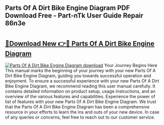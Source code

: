 ## Parts Of A Dirt Bike Engine Diagram PDF Download Free - Part-nTk User Guide Repair 86n3e

# <h2><a href="http://dfrlfjb.blite.top/?on=Parts+Of+A+Dirt+Bike+Engine+Diagram">🔗Download New 👉🔴 Parts Of A Dirt Bike Engine Diagram</a></h2>

[![Parts Of A Dirt Bike Engine Diagram download](https://i.imgur.com/lujVjoI.png)](http://dfrlfjb.blite.top/?on=Parts+Of+A+Dirt+Bike+Engine+Diagram)
Your Journey Begins Here This manual marks the beginning of your journey with your new Parts Of A Dirt Bike Engine Diagram, guiding you towards successful operation and enjoyment. To ensure a successful experience with your new Parts Of A Dirt Bike Engine Diagram, we recommend reading this user manual carefully. It contains detailed information on product setup, usage instructions, and an overview of the various features and capabilities. Experience the power of list of features with your new Parts Of A Dirt Bike Engine Diagram. We trust that the Parts Of A Dirt Bike Engine Diagram has been a comprehensive resource in your efforts to learn the ins and outs of your new device. In case of any queries or concerns, feel free to reach out to our customer service.
